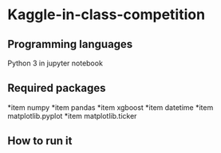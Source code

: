 # Kaggle-in-class-competition
## Programming languages
Python 3 in jupyter notebook
## Required packages
*item numpy
*item pandas
*item xgboost
*item datetime
*item matplotlib.pyplot
*item matplotlib.ticker
## How to run it 

